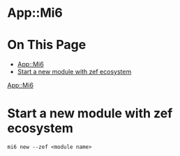 # App::Mi6

# On This Page

- [App::Mi6](#appmi6)
- [Start a new module with zef ecosystem](#start-a-new-module-with-zef-ecosystem)


[App::Mi6](https://raku.land/cpan:SKAJI/App::Mi6)

# Start a new module with zef ecosystem
    mi6 new --zef <module name>
